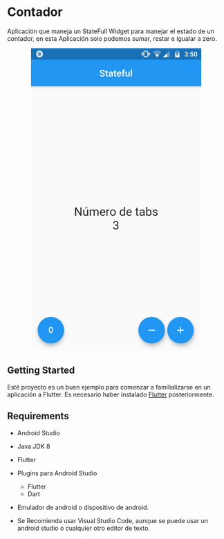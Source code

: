 # Contador

Aplicación que maneja un StateFull Widget para manejar el estado de un contador, en esta Aplicación solo podemos sumar, restar e igualar a zero.

<div align="center">
  <img height="700" src=".statics/app_container.jpeg" alt="android application">
</div>

## Getting Started

Esté proyecto es un buen ejemplo para comenzar a familializarse en un aplicación a Flutter. Es necesario haber instalado [Flutter](https://flutter.dev/docs/get-started) posteriormente.

## Requirements
  - Android Studio
  - Java JDK 8
  - Flutter
  - Plugins para Android Studio
    - Flutter
    - Dart
  - Emulador de android o dispositivo de android.

  - Se Recomienda usar Visual Studio Code, aunque se puede usar un android studio o cualquier otro editor de texto.
